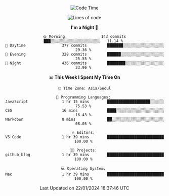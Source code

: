 <div align=center>
 
<!--START_SECTION:waka-->
![Code Time](http://img.shields.io/badge/Code%20Time-400%20hrs%2055%20mins-blue)

![Lines of code](https://img.shields.io/badge/From%20Hello%20World%20I%27ve%20Written-3.2%20million%20lines%20of%20code-blue)

**I'm a Night 🦉** 

```text
🌞 Morning                143 commits         ███░░░░░░░░░░░░░░░░░░░░░░   11.14 % 
🌆 Daytime                377 commits         ███████░░░░░░░░░░░░░░░░░░   29.36 % 
🌃 Evening                328 commits         ██████░░░░░░░░░░░░░░░░░░░   25.55 % 
🌙 Night                  436 commits         ████████░░░░░░░░░░░░░░░░░   33.96 % 
```


📊 **This Week I Spent My Time On** 

```text
🕑︎ Time Zone: Asia/Seoul

💬 Programming Languages: 
JavaScript               1 hr 15 mins        ███████████████████░░░░░░   75.53 % 
CSS                      16 mins             ████░░░░░░░░░░░░░░░░░░░░░   16.43 % 
Markdown                 8 mins              ██░░░░░░░░░░░░░░░░░░░░░░░   08.05 % 

🔥 Editors: 
VS Code                  1 hr 39 mins        █████████████████████████   100.00 % 

🐱‍💻 Projects: 
github_blog              1 hr 39 mins        █████████████████████████   100.00 % 

💻 Operating System: 
Mac                      1 hr 39 mins        █████████████████████████   100.00 % 
```


 Last Updated on 22/01/2024 18:37:46 UTC
<!--END_SECTION:waka-->
 </div>
